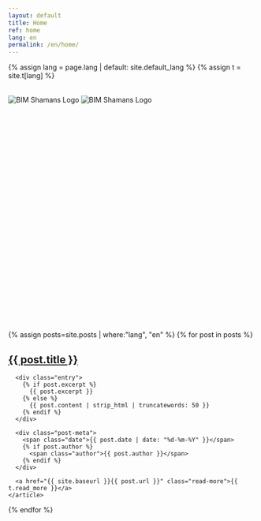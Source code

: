 ```yaml
---
layout: default
title: Home
ref: home
lang: en
permalink: /en/home/
---
```

{% assign lang = page.lang | default: site.default_lang %}
{% assign t = site.t[lang] %}

<style>
.hero-section {
  position: relative;
  width: 100%;
  margin: 2rem 0;
}

.hero-section .site-avatar {
  position: relative;
  z-index: 2;
  max-width: 1024px;
  margin: 0 auto;
  height: 222px;
}

.hero-section .plexus-container {
  height: 222px;
}
</style>

<div class="hero-section">
  <div class="site-avatar">
    <img 
      src="{{ site.baseurl }}/assets/images/Logo_BIMShamans_Baner_AlphaDarkLetters_1024x222.png" 
      alt="BIM Shamans Logo" 
      class="logo-light"
    >
    <img 
      src="{{ site.baseurl }}/assets/images/Logo_BIMShamans_Baner_AlphaLightLetters_1024x222.png" 
      alt="BIM Shamans Logo" 
      class="logo-dark"
    >
  </div>
  
  <div class="plexus-container">
    <canvas id="plexusCanvas"></canvas>
  </div>
</div>

<div class="posts">
  {% assign posts=site.posts | where:"lang", "en" %}
  {% for post in posts %}
    <article class="post">
      <h1><a href="{{ site.baseurl }}{{ post.url }}">{{ post.title }}</a></h1>

      <div class="entry">
        {% if post.excerpt %}
          {{ post.excerpt }}
        {% else %}
          {{ post.content | strip_html | truncatewords: 50 }}
        {% endif %}
      </div>

      <div class="post-meta">
        <span class="date">{{ post.date | date: "%d-%m-%Y" }}</span>
        {% if post.author %}
          <span class="author">{{ post.author }}</span>
        {% endif %}
      </div>

      <a href="{{ site.baseurl }}{{ post.url }}" class="read-more">{{ t.read_more }}</a>
    </article>
  {% endfor %}
</div>

<script src="{{ site.baseurl }}/assets/background-network.js" defer></script>